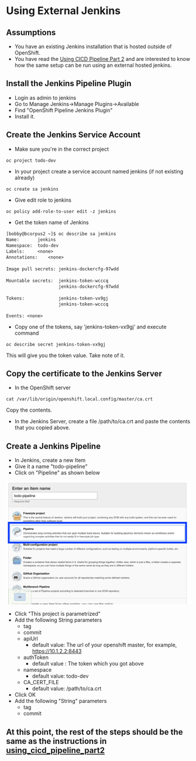 # Using External Jenkins

## Assumptions
- You have an existing Jenkins installation that is hosted outside of OpenShift.
- You have read the [Using CICD Pipeline Part 2](using_cicd_pipeline_part2.md) and are interested to know how the same setup can be run using an external hosted jenkins.

## Install the Jenkins Pipeline Plugin
- Login as admin to jenkins
- Go to Manage Jenkins->Manage Plugins->Available
- Find "OpenShift Pipeline Jenkins Plugin"
- Install it.

## Create the Jenkins Service Account
- Make sure you're in the correct project

```
oc project todo-dev
```

- In your project create a service account named jenkins (if not existing already)
```
oc create sa jenkins
```
- Give edit role to jenkins
```
oc policy add-role-to-user edit -z jenkins
```

- Get the token name of Jenkins
```
[bobby@bcorpus2 ~]$ oc describe sa jenkins
Name:		jenkins
Namespace:	todo-dev
Labels:		<none>
Annotations:	<none>

Image pull secrets:	jenkins-dockercfg-97wdd

Mountable secrets: 	jenkins-token-wcccq
                   	jenkins-dockercfg-97wdd

Tokens:            	jenkins-token-vx9gj
                   	jenkins-token-wcccq

Events:	<none>
```

- Copy one of the tokens, say 'jenkins-token-vx9gj' and execute command
```
oc describe secret jenkins-token-vx9gj
```
This will give you the token value. Take note of it.

## Copy the certificate to the Jenkins Server
- In the OpenShift server
```
cat /var/lib/origin/openshift.local.config/master/ca.crt
```
Copy the contents.
- In the Jenkins Server, create a file /path/to/ca.crt and paste the contents that you copied above.

## Create a Jenkins Pipeline
- In Jenkins, create a new Item
- Give it a name "todo-pipeline"
- Click on "Pipeline" as shown below

![external_new_pipeline.png](images/external_new_pipeline.png)

- Click "This project is parametrized"
- Add the following String parameters
  - tag
  - commit
  - apiUrl
    - default value: The url of your openshift master, for example, https://10.1.2.2:8443
  - authToken
    - default value : The token which you got above
  - namespace 
    - default value: todo-dev
  - CA_CERT_FILE
    - default value: /path/to/ca.crt
- Click OK
- Add the following "String" parameters
  - tag
  - commit
## At this point, the rest of the steps should be the same as the instructions in [using_cicd_pipeline_part2](using_cicd_pipeline_part2.md)
